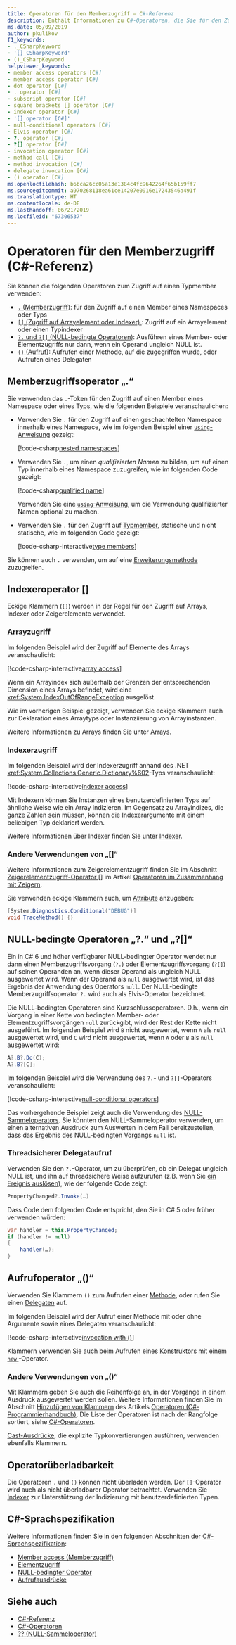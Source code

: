```yaml
---
title: Operatoren für den Memberzugriff – C#-Referenz
description: Enthält Informationen zu C#-Operatoren, die Sie für den Zugriff auf Typmember verwenden können.
ms.date: 05/09/2019
author: pkulikov
f1_keywords:
- ._CSharpKeyword
- '[]_CSharpKeyword'
- ()_CSharpKeyword
helpviewer_keywords:
- member access operators [C#]
- member access operator [C#]
- dot operator [C#]
- . operator [C#]
- subscript operator [C#]
- square brackets [] operator [C#]
- indexer operator [C#]
- '[] operator [C#]'
- null-conditional operators [C#]
- Elvis operator [C#]
- ?. operator [C#]
- ?[] operator [C#]
- invocation operator [C#]
- method call [C#]
- method invocation [C#]
- delegate invocation [C#]
- () operator [C#]
ms.openlocfilehash: b6bca26cc05a13e1384c4fc9642264f65b159ff7
ms.sourcegitcommit: a970268118ea61ce14207e0916e17243546a491f
ms.translationtype: HT
ms.contentlocale: de-DE
ms.lasthandoff: 06/21/2019
ms.locfileid: "67306537"
---
```

# <a name="member-access-operators-c-reference"></a>Operatoren für den Memberzugriff (C#-Referenz)

Sie können die folgenden Operatoren zum Zugriff auf einen Typmember verwenden:

- [`.` (Memberzugriff)](#member-access-operator-): für den Zugriff auf einen Member eines Namespaces oder Typs
- [`[]` (Zugriff auf Arrayelement oder Indexer) ](#indexer-operator-): Zugriff auf ein Arrayelement oder einen Typindexer
- [`?.` und `?[]` (NULL-bedingte Operatoren)](#null-conditional-operators--and-): Ausführen eines Member- oder Elementzugriffs nur dann, wenn ein Operand ungleich NULL ist.
- [`()` (Aufruf)](#invocation-operator-): Aufrufen einer Methode, auf die zugegriffen wurde, oder Aufrufen eines Delegaten

## <a name="member-access-operator-"></a>Memberzugriffsoperator „.“

Sie verwenden das `.`-Token für den Zugriff auf einen Member eines Namespace oder eines Typs, wie die folgenden Beispiele veranschaulichen:

- Verwenden Sie `.` für den Zugriff auf einen geschachtelten Namespace innerhalb eines Namespace, wie im folgenden Beispiel einer [`using`-Anweisung](../keywords/using-directive.md) gezeigt:

  [!code-csharp[nested namespaces](~/samples/csharp/language-reference/operators/MemberAccessOperators.cs#NestedNamespace)]

- Verwenden Sie `.`, um einen *qualifizierten Namen* zu bilden, um auf einen Typ innerhalb eines Namespace zuzugreifen, wie im folgenden Code gezeigt:

  [!code-csharp[qualified name](~/samples/csharp/language-reference/operators/MemberAccessOperators.cs#QualifiedName)]

  Verwenden Sie eine [`using`-Anweisung](../keywords/using-directive.md), um die Verwendung qualifizierter Namen optional zu machen.

- Verwenden Sie `.` für den Zugriff auf [Typmember](../../programming-guide/classes-and-structs/index.md#members), statische und nicht statische, wie im folgenden Code gezeigt:

  [!code-csharp-interactive[type members](~/samples/csharp/language-reference/operators/MemberAccessOperators.cs#TypeMemberAccess)]

Sie können auch `.` verwenden, um auf eine [Erweiterungsmethode](../../programming-guide/classes-and-structs/extension-methods.md) zuzugreifen.

## <a name="indexer-operator-"></a>Indexeroperator []

Eckige Klammern (`[]`) werden in der Regel für den Zugriff auf Arrays, Indexer oder Zeigerelemente verwendet.

### <a name="array-access"></a>Arrayzugriff

Im folgenden Beispiel wird der Zugriff auf Elemente des Arrays veranschaulicht:

[!code-csharp-interactive[array access](~/samples/csharp/language-reference/operators/MemberAccessOperators.cs#Arrays)]

Wenn ein Arrayindex sich außerhalb der Grenzen der entsprechenden Dimension eines Arrays befindet, wird eine <xref:System.IndexOutOfRangeException> ausgelöst.

Wie im vorherigen Beispiel gezeigt, verwenden Sie eckige Klammern auch zur Deklaration eines Arraytyps oder Instanziierung von Arrayinstanzen.

Weitere Informationen zu Arrays finden Sie unter [Arrays](../../programming-guide/arrays/index.md).

### <a name="indexer-access"></a>Indexerzugriff

Im folgenden Beispiel wird der Indexerzugriff anhand des .NET <xref:System.Collections.Generic.Dictionary%602>-Typs veranschaulicht:

[!code-csharp-interactive[indexer access](~/samples/csharp/language-reference/operators/MemberAccessOperators.cs#Indexers)]

Mit Indexern können Sie Instanzen eines benutzerdefinierten Typs auf ähnliche Weise wie ein Array indizieren. Im Gegensatz zu Arrayindizes, die ganze Zahlen sein müssen, können die Indexerargumente mit einem beliebigen Typ deklariert werden.

Weitere Informationen über Indexer finden Sie unter [Indexer](../../programming-guide/indexers/index.md).

### <a name="other-usages-of-"></a>Andere Verwendungen von „[]“

Weitere Informationen zum Zeigerelementzugriff finden Sie im Abschnitt [Zeigerelementzugriff-Operator []](pointer-related-operators.md#pointer-element-access-operator-) im Artikel [Operatoren im Zusammenhang mit Zeigern](pointer-related-operators.md).

Sie verwenden eckige Klammern auch, um [Attribute](../../programming-guide/concepts/attributes/index.md) anzugeben:

```csharp
[System.Diagnostics.Conditional("DEBUG")]
void TraceMethod() {}
```

## <a name="null-conditional-operators--and-"></a>NULL-bedingte Operatoren „?.“ und „?[]“

Ein in C# 6 und höher verfügbarer NULL-bedingter Operator wendet nur dann einen Memberzugriffsvorgang (`?.`) oder Elementzugriffsvorgang (`?[]`) auf seinen Operanden an, wenn dieser Operand als ungleich NULL ausgewertet wird. Wenn der Operand als `null` ausgewertet wird, ist das Ergebnis der Anwendung des Operators `null`. Der NULL-bedingte Memberzugriffsoperator `?.` wird auch als Elvis-Operator bezeichnet.

Die NULL-bedingten Operatoren sind Kurzschlussoperatoren. D.h., wenn ein Vorgang in einer Kette von bedingten Member- oder Elementzugriffsvorgängen `null` zurückgibt, wird der Rest der Kette nicht ausgeführt. Im folgenden Beispiel wird `B` nicht ausgewertet, wenn `A` als `null` ausgewertet wird, und `C` wird nicht ausgewertet, wenn `A` oder `B` als `null` ausgewertet wird:

```csharp
A?.B?.Do(C);
A?.B?[C];
```

Im folgenden Beispiel wird die Verwendung des `?.`- und `?[]`-Operators veranschaulicht:

[!code-csharp-interactive[null-conditional operators](~/samples/csharp/language-reference/operators/MemberAccessOperators.cs#NullConditional)]

Das vorhergehende Beispiel zeigt auch die Verwendung des [NULL-Sammeloperators](null-coalescing-operator.md). Sie könnten den NULL-Sammeloperator verwenden, um einen alternativen Ausdruck zum Auswerten in dem Fall bereitzustellen, dass das Ergebnis des NULL-bedingten Vorgangs `null` ist.

### <a name="thread-safe-delegate-invocation"></a>Threadsicherer Delegataufruf

Verwenden Sie den `?.`-Operator, um zu überprüfen, ob ein Delegat ungleich NULL ist, und ihn auf threadsichere Weise aufzurufen (z.B. wenn Sie [ein Ereignis auslösen](../../../standard/events/how-to-raise-and-consume-events.md)), wie der folgende Code zeigt:

```csharp
PropertyChanged?.Invoke(…)
```

Dass Code dem folgenden Code entspricht, den Sie in C# 5 oder früher verwenden würden:

```csharp
var handler = this.PropertyChanged;
if (handler != null)
{
    handler(…);
}
```

## <a name="invocation-operator-"></a>Aufrufoperator „()“

Verwenden Sie Klammern `()` zum Aufrufen einer [Methode](../../programming-guide/classes-and-structs/methods.md), oder rufen Sie einen [Delegaten](../../programming-guide/delegates/index.md) auf.

Im folgenden Beispiel wird der Aufruf einer Methode mit oder ohne Argumente sowie eines Delegaten veranschaulicht:

[!code-csharp-interactive[invocation with ()](~/samples/csharp/language-reference/operators/MemberAccessOperators.cs#Invocation)]

Klammern verwenden Sie auch beim Aufrufen eines [Konstruktors](../../programming-guide/classes-and-structs/constructors.md) mit einem [ `new` ](../keywords/new-operator.md)-Operator.

### <a name="other-usages-of-"></a>Andere Verwendungen von „()“

Mit Klammern geben Sie auch die Reihenfolge an, in der Vorgänge in einem Ausdruck ausgewertet werden sollen. Weitere Informationen finden Sie im Abschnitt [Hinzufügen von Klammern](../../programming-guide/statements-expressions-operators/operators.md#adding-parentheses) des Artikels [Operatoren (C#-Programmierhandbuch)](../../programming-guide/statements-expressions-operators/operators.md). Die Liste der Operatoren ist nach der Rangfolge sortiert, siehe [C#-Operatoren](index.md).

[Cast-Ausdrücke](type-testing-and-conversion-operators.md#cast-operator-), die explizite Typkonvertierungen ausführen, verwenden ebenfalls Klammern.

## <a name="operator-overloadability"></a>Operatorüberladbarkeit

Die Operatoren `.` und `()` können nicht überladen werden. Der `[]`-Operator wird auch als nicht überladbarer Operator betrachtet. Verwenden Sie [Indexer](../../programming-guide/indexers/index.md) zur Unterstützung der Indizierung mit benutzerdefinierten Typen.

## <a name="c-language-specification"></a>C#-Sprachspezifikation

Weitere Informationen finden Sie in den folgenden Abschnitten der [C#-Sprachspezifikation](~/_csharplang/spec/introduction.md):

- [Member access (Memberzugriff)](~/_csharplang/spec/expressions.md#member-access)
- [Elementzugriff](~/_csharplang/spec/expressions.md#element-access)
- [NULL-bedingter Operator](~/_csharplang/spec/expressions.md#null-conditional-operator)
- [Aufrufausdrücke](~/_csharplang/spec/expressions.md#invocation-expressions)

## <a name="see-also"></a>Siehe auch

- [C#-Referenz](../index.md)
- [C#-Operatoren](index.md)
- [?? (NULL-Sammeloperator)](null-coalescing-operator.md)
